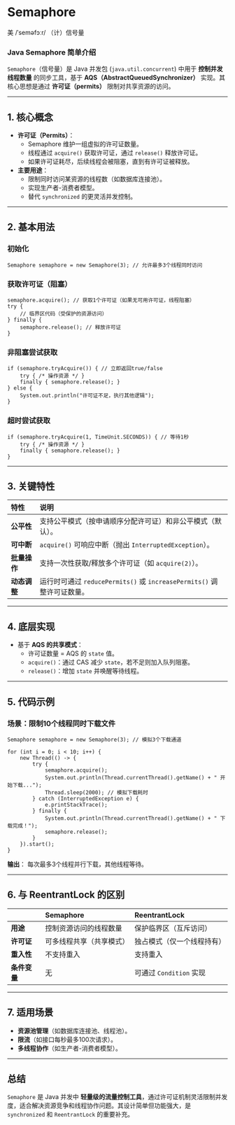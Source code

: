 # Semaphore 

美
/ˈseməfɔːr/ （计）信号量

### **Java Semaphore 简单介绍**

`Semaphore`（信号量）是 Java 并发包 (`java.util.concurrent`) 中用于 **控制并发线程数量** 的同步工具，基于 **AQS（AbstractQueuedSynchronizer）** 实现。其核心思想是通过 **许可证（permits）** 限制对共享资源的访问。

------

## **1. 核心概念**

- **许可证（Permits）**：
  - Semaphore 维护一组虚拟的许可证数量。
  - 线程通过 `acquire()` 获取许可证，通过 `release()` 释放许可证。
  - 如果许可证耗尽，后续线程会被阻塞，直到有许可证被释放。
- **主要用途**：
  - 限制同时访问某资源的线程数（如数据库连接池）。
  - 实现生产者-消费者模型。
  - 替代 `synchronized` 的更灵活并发控制。

------

## **2. 基本用法**

### **初始化**

```
Semaphore semaphore = new Semaphore(3); // 允许最多3个线程同时访问
```

### **获取许可证（阻塞）**

```
semaphore.acquire(); // 获取1个许可证（如果无可用许可证，线程阻塞）
try {
    // 临界区代码（受保护的资源访问）
} finally {
    semaphore.release(); // 释放许可证
}
```

### **非阻塞尝试获取**

```
if (semaphore.tryAcquire()) { // 立即返回true/false
    try { /* 操作资源 */ }
    finally { semaphore.release(); }
} else {
    System.out.println("许可证不足，执行其他逻辑");
}
```

### **超时尝试获取**

```
if (semaphore.tryAcquire(1, TimeUnit.SECONDS)) { // 等待1秒
    try { /* 操作资源 */ }
    finally { semaphore.release(); }
}
```

------

## **3. 关键特性**

| 特性         | 说明                                                         |
| :----------- | :----------------------------------------------------------- |
| **公平性**   | 支持公平模式（按申请顺序分配许可证）和非公平模式（默认）。   |
| **可中断**   | `acquire()` 可响应中断（抛出 `InterruptedException`）。      |
| **批量操作** | 支持一次性获取/释放多个许可证（如 `acquire(2)`）。           |
| **动态调整** | 运行时可通过 `reducePermits()` 或 `increasePermits()` 调整许可证数量。 |

------

## **4. 底层实现**

- 基于 **AQS 的共享模式**：
  - 许可证数量 = AQS 的 `state` 值。
  - `acquire()`：通过 CAS 减少 `state`，若不足则加入队列阻塞。
  - `release()`：增加 `state` 并唤醒等待线程。

------

## **5. 代码示例**

### **场景：限制10个线程同时下载文件**

```
Semaphore semaphore = new Semaphore(3); // 模拟3个下载通道

for (int i = 0; i < 10; i++) {
    new Thread(() -> {
        try {
            semaphore.acquire();
            System.out.println(Thread.currentThread().getName() + " 开始下载...");
            Thread.sleep(2000); // 模拟下载耗时
        } catch (InterruptedException e) {
            e.printStackTrace();
        } finally {
            System.out.println(Thread.currentThread().getName() + " 下载完成！");
            semaphore.release();
        }
    }).start();
}
```

**输出**：
每次最多3个线程并行下载，其他线程等待。

------

## **6. 与 ReentrantLock 的区别**

|              | Semaphore                | ReentrantLock              |
| :----------- | :----------------------- | :------------------------- |
| **用途**     | 控制资源访问的线程数量   | 保护临界区（互斥访问）     |
| **许可证**   | 可多线程共享（共享模式） | 独占模式（仅一个线程持有） |
| **重入性**   | 不支持重入               | 支持重入                   |
| **条件变量** | 无                       | 可通过 `Condition` 实现    |

------

## **7. 适用场景**

- **资源池管理**（如数据库连接池、线程池）。
- **限流**（如接口每秒最多100次请求）。
- **多线程协作**（如生产者-消费者模型）。

------

## **总结**

`Semaphore` 是 Java 并发中 **轻量级的流量控制工具**，通过许可证机制灵活限制并发度，适合解决资源竞争和线程协作问题。其设计简单但功能强大，是 `synchronized` 和 `ReentrantLock` 的重要补充。